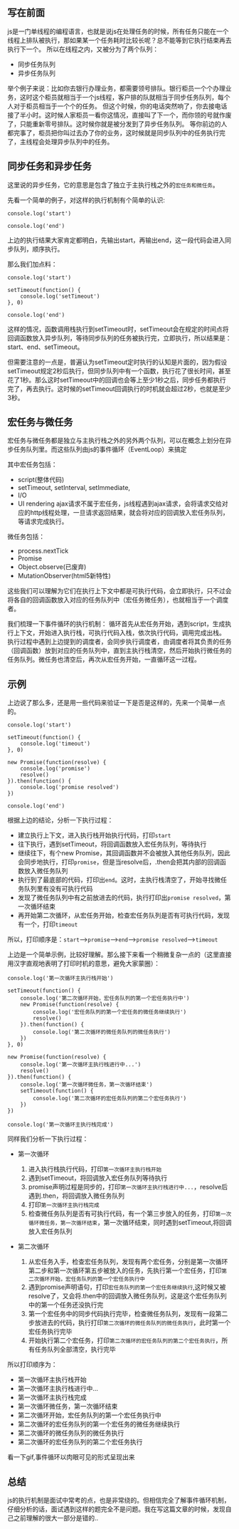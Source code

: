 ## 写在前面
js是一门单线程的编程语言，也就是说js在处理任务的时候，所有任务只能在一个线程上排队被执行，那如果某一个任务耗时比较长呢？总不能等到它执行结束再去执行下一个。
所以在线程之内，又被分为了两个队列：
* 同步任务队列
* 异步任务队列

举个例子来说：比如你去银行办理业务，都需要领号排队。银行柜员一个个办理业务，这时这个柜员就相当于一个js线程，客户排的队就相当于同步任务队列，每个人对于柜员相当于一个个的任务。
但这个时候，你的电话突然响了，你去接电话接了半小时。这时候人家柜员一看你这情况，直接叫了下一个，而你领的号就作废了，只能重新零号排队。这时候你就是被分发到了异步任务队列。
等你前边的人都完事了，柜员把你叫过去办了你的业务，这时候就是同步队列中的任务执行完了，主线程会处理异步队列中的任务。

## 同步任务和异步任务
这里说的异步任务，它的意思是包含了独立于主执行栈之外的`宏任务和微任务`。

先看一个简单的例子，对这样的执行机制有个简单的认识:
```
console.log('start')

console.log('end')
```
上边的执行结果大家肯定都明白，先输出start，再输出end，这一段代码会进入同步队列，顺序执行。

那么我们加点料：
```
console.log('start')

setTimeout(function() {
    console.log('setTimeout')
}, 0)

console.log('end')
```
这样的情况，函数调用栈执行到setTimeout时，setTimeout会在规定的时间点将回调函数放入异步队列，等待同步队列的任务被执行完，立即执行，所以结果是：start、end、setTimeout。

但需要注意的一点是，普遍认为setTimeout定时执行的认知是片面的，因为假设setTimeout规定2秒后执行，但同步队列中有一个函数，执行花了很长时间，甚至花了1秒。那么这时setTimeout中的回调也会等上至少1秒之后，同步任务都执行完了，再去执行。这时候的setTimeout回调执行的时机就会超过2秒，也就是至少3秒。


## 宏任务与微任务
宏任务与微任务都是独立与主执行栈之外的另外两个队列，可以在概念上划分在异步任务队列里。而这些队列由js的事件循环（EventLoop）来搞定

其中宏任务包括：
* script(整体代码)
* setTimeout, setInterval, setImmediate, 
* I/O
* UI rendering
ajax请求不属于宏任务，js线程遇到ajax请求，会将请求交给对应的http线程处理，一旦请求返回结果，就会将对应的回调放入宏任务队列，等请求完成执行。

微任务包括：
* process.nextTick
* Promise
* Object.observe(已废弃)
* MutationObserver(html5新特性)

这些我们可以理解为它们在执行上下文中都是可执行代码，会立即执行，只不过会将各自的回调函数放入对应的任务队列中（宏任务微任务），也就相当于一个调度者。

我们梳理一下事件循环的执行机制：
循环首先从宏任务开始，遇到script，生成执行上下文，开始进入执行栈，可执行代码入栈，依次执行代码，调用完成出栈。
执行过程中遇到上边提到的调度者，会同步执行调度者，由调度者将其负责的任务（回调函数）放到对应的任务队列中，直到主执行栈清空，然后开始执行微任务的任务队列。微任务也清空后，再次从宏任务开始，一直循环这一过程。

## 示例
上边说了那么多，还是用一些代码来验证一下是否是这样的，先来一个简单一点的。

```
console.log('start')

setTimeout(function() {
    console.log('timeout')
}, 0)

new Promise(function(resolve) {
    console.log('promise')
    resolve()
}).then(function() {
    console.log('promise resolved')
})

console.log('end')
```
根据上边的结论，分析一下执行过程：

* 建立执行上下文，进入执行栈开始执行代码，打印`start`
* 往下执行，遇到setTimeout，将回调函数放入宏任务队列，等待执行
* 继续往下，有个new Promise，其回调函数并不会被放入其他任务队列，因此会同步地执行，打印`promise`，但是当resolve后，.then会把其内部的回调函数放入微任务队列
* 执行到了最底部的代码，打印出`end`。这时，主执行栈清空了，开始寻找微任务队列里有没有可执行代码
* 发现了微任务队列中有之前放进去的代码，执行打印出`promise resolved`，第一次循环结束
* 再开始第二次循环，从宏任务开始，检查宏任务队列是否有可执行代码，发现有一个，打印`timeout`

所以，打印顺序是：`start`-->`promise`-->`end`-->`promise resolved`-->`timeout`

上边是一个简单示例，比较好理解。那么接下来看一个稍微复杂一点的（这里直接用汉字直观地表明了打印时机的意思，避免大家蒙圈）：
```
console.log('第一次循环主执行栈开始')

setTimeout(function() {
    console.log('第二次循环开始，宏任务队列的第一个宏任务执行中')
    new Promise(function(resolve) {
        console.log('宏任务队列的第一个宏任务的微任务继续执行')
        resolve()
    }).then(function() {
        console.log('第二次循环的微任务队列的微任务执行')
    })
}, 0)

new Promise(function(resolve) {
    console.log('第一次循环主执行栈进行中...')
    resolve()
}).then(function() {
    console.log('第一次循环微任务，第一次循环结束')
    setTimeout(function() {
        console.log('第二次循环的宏任务队列的第二个宏任务执行')
    })
})

console.log('第一次循环主执行栈完成')
```

同样我们分析一下执行过程：

- 第一次循环
  1. 进入执行栈执行代码，打印`第一次循环主执行栈开始`
  2. 遇到setTimeout，将回调放入宏任务队列等待执行
  3. promise声明过程是同步的，打印`第一次循环主执行栈进行中...`，resolve后遇到.then，将回调放入微任务队列
  4. 打印`第一次循环主执行栈完成`
  5. 检查微任务队列是否有可执行代码，有一个第三步放入的任务，打印`第一次循环微任务，第一次循环结束`，第一次循环结束，同时遇到setTimeout,将回调放入宏任务队列

- 第二次循环
  1. 从宏任务入手，检查宏任务队列，发现有两个宏任务，分别是第一次循环第二步和第一次循环第五步被放入的任务，先执行第一个宏任务，打印`第二次循环开始，宏任务队列的第一个宏任务执行中`
  2. 遇到promise声明语句，打印`宏任务队列的第一个宏任务继续执行`,这时候又被resolve了，又会将.then中的回调放入微任务队列，这是这个宏任务队列中的第一个任务还没执行完
  3. 第一个宏任务中的同步代码执行完毕，检查微任务队列，发现有一段第二步放进去的代码，执行打印`第二次循环的微任务队列的微任务执行`，此时第一个宏任务执行完毕
  4. 开始执行第二个宏任务，打印`第二次循环的宏任务队列的第二个宏任务执行`，所有任务队列全部清空，执行完毕

所以打印顺序为：
* 第一次循环主执行栈开始
* 第一次循环主执行栈进行中...
* 第一次循环主执行栈完成
* 第一次循环微任务，第一次循环结束
* 第二次循环开始，宏任务队列的第一个宏任务执行中
* 第二次循环的宏任务队列的第一个宏任务的微任务继续执行
* 第二次循环的微任务队列的微任务执行
* 第二次循环的宏任务队列的第二个宏任务执行

看一下gif,事件循环以肉眼可见的形式呈现出来



## 总结
js的执行机制是面试中常考的点，也是非常绕的。但相信完全了解事件循环机制，仔细分析的话，面试遇到这样的题完全不是问题。我在写这篇文章的时候，发现自己之前理解的很大一部分是错的..










